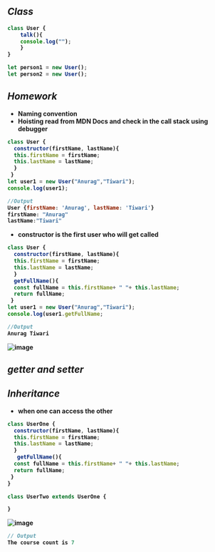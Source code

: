 ## <b>_Class_

```javascript
class User {
    talk(){
    console.log("");
    }
}

let person1 = new User();
let person2 = new User();
```


## <b>_Homework_</b>
- Naming convention
- Hoisting read from MDN Docs and check in the call stack using debugger

```javascript
class User {
  constructor(firstName, lastName){
  this.firstName = firstName;
  this.lastName = lastName;
  }
 }
let user1 = new User("Anurag","Tiwari"); 
console.log(user1);

//Output
User {firstName: 'Anurag', lastName: 'Tiwari'}
firstName: "Anurag"
lastName:"Tiwari"
```
- constructor is the first user who will get called

```javascript
class User {
  constructor(firstName, lastName){
  this.firstName = firstName;
  this.lastName = lastName;
  }
  getFullName(){
  const fullName = this.firstName+ " "+ this.lastName;
  return fullName;
 }
let user1 = new User("Anurag","Tiwari"); 
console.log(user1.getFullName;

//Output
Anurag Tiwari
```
![image](https://user-images.githubusercontent.com/91872149/189471813-e2bef284-e905-47f1-b34c-e54d6e66d382.png)

## _getter and setter_

## _Inheritance_
- when one can access the other

```javascript
class UserOne {
  constructor(firstName, lastName){
  this.firstName = firstName;
  this.lastName = lastName;
  }
   getFullName(){
  const fullName = this.firstName+ " "+ this.lastName;
  return fullName;
 }
}

class UserTwo extends UserOne {

}
```  
![image](https://user-images.githubusercontent.com/91872149/189473160-56c430a0-b094-4799-9e9b-ef3342696e82.png)

```javascript
// Output
The course count is 7
```
</b>
